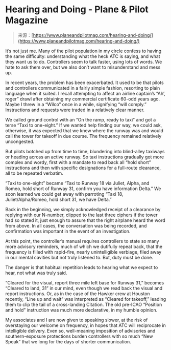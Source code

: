 <!--yml
category: 未分类
date: 2024-05-27 14:56:20
-->

# Hearing and Doing - Plane & Pilot Magazine

> 来源：[https://www.planeandpilotmag.com/hearing-and-doing/](https://www.planeandpilotmag.com/hearing-and-doing/)

It’s not just me. Many of the pilot population in my circle confess to having the same difficulty: understanding what the heck ATC is saying, and what they want us to do. Controllers seem to talk faster, using lots of words. We hate to ask them over, but we also don’t want to misunderstand and mess up.

In recent years, the problem has been exacerbated. It used to be that pilots and controllers communicated in a fairly simple fashion, resorting to plain language when it suited. I recall attempting to affect an airline captain’s “Ah’, roger” drawl after obtaining my commercial certificate 60-odd years ago. Maybe I threw in a “Wilco” once in a while, signifying “will comply.” Instructions and requests were traded in a relatively clear manner.

We called ground control with an “On the ramp, ready to taxi” and got a terse “Taxi to one-eight.” If we wanted help finding our way, we could ask, otherwise, it was expected that we knew where the runway was and would call the tower for takeoff in due course. The frequency remained relatively uncongested. 

But pilots botched up from time to time, blundering into blind-alley taxiways or heading across an active runway. So taxi instructions gradually got more complex and wordy, first with a mandate to read back all “hold short” instructions and then with specific designations for a full-route clearance, all to be repeated verbatim. 

“Taxi to one-eight” became “Taxi to Runway 18 via Juliet, Alpha, and Romeo, hold short of Runway 31, confirm you have information Delta.” We soon learned we could get away with parroting “Taxi 18, Juliet/Alpha/Romeo, hold short 31, we have Delta.” 

Back in the beginning, we simply acknowledged receipt of a clearance by replying with our N-number, clipped to the last three ciphers if the tower had so stated it, just enough to assure that the right airplane heard the word from above. In all cases, the conversation was being recorded, and confirmation was important in the event of an investigation.

At this point, the controller’s manual requires controllers to state so many more advisory reminders, much of which we dutifully repeat back, that the frequency is filled with rapid-fire, nearly unintelligible verbiage, filed away in our mental cavities but not truly listened to. But, duty must be done.

The danger is that habitual repetition leads to hearing what we expect to hear, not what was truly said. 

“Cleared for the visual, report three mile left base for Runway 31,” becomes “Cleared to land, 31” in our mind, even though we read back the visual and report instructions. Or, as in the case of the Hawker crew at Houston recently, “Line up and wait” was interpreted as “Cleared for takeoff,” leading them to clip the tail of a cross-landing Citation. The old pre-ICAO “Position and hold” instruction was much more declarative, in my humble opinion.

My associates and I are now given to speaking slower, at the risk of overstaying our welcome on frequency, in hopes that ATC will reciprocate in intelligible delivery. Even so, well-meaning imposition of advisories and southern-exposure protections burden controllers with so much “New Speak” that we long for the days of shorter communication.